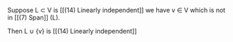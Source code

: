 Suppose L $\subset$ V is [[(14) Linearly independent]] we have v $\in$ V which is not in [[(7) Span]] (L). 

Then L $\cup$ {v} is [[(14) Linearly independent]]